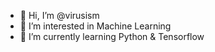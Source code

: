 - 👋 Hi, I’m @virusism
- 👀 I’m interested in Machine Learning
- 🌱 I’m currently learning Python & Tensorflow

<!---
virusism/virusism is a ✨ special ✨ repository because its `README.md` (this file) appears on your GitHub profile.
You can click the Preview link to take a look at your changes.
--->
